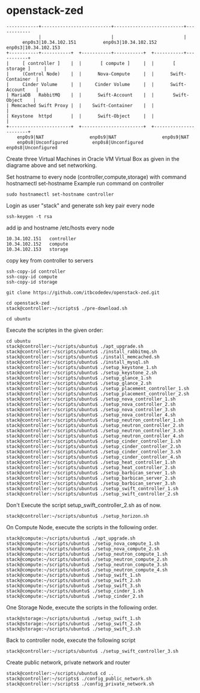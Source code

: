 # openstack-zed
```
------------+--------------------------+--------------------------+------------
            |                          |                          |
      enp0s3|10.34.102.151          enp0s3|10.34.102.152         enp0s3|10.34.102.153
+-----------+-----------+  +-----------+-----------+  +-----------+-----------+
|     [ controller ]    |  |       [ compute ]     |  |       [ storage ]     |
|     (Control Node)    |  |      Nova-Compute     |  |      Swift-Container  |
|     Cinder Volume     |  |     Cinder Volume     |  |      Swift-Account    |
| MariaDB   RabbitMQ    |  |      Swift-Account    |  |       Swift-Object    |
| Memcached Swift Proxy |  |    Swift-Container    |  |                       |
| Keystone  httpd       |  |      Swift-Object     |  |                       |
+-----------------------+  +-----------------------+  +-----------------------+
    enp0s9|NAT                 enp0s9|NAT                 enp0s9|NAT 
    enp0s8|Unconfigured         enp0s8|Unconfigured         enp0s8|Unconfigured

```

Create three Virtual Machines in Oracle VM Virtual Box as given in the diagrame above and set networking.

Set hostname to every node (controller,compute,storage) with command hostnamectl set-hostname
Example run command on controller
```
sudo hostnamectl set-hostname controller
```

Login as user "stack" and generate ssh key pair every node
```
ssh-keygen -t rsa
```

add ip and hostname /etc/hosts every node
```
10.34.102.151	controller
10.34.102.152	compute
10.34.102.153	storage
```

copy key from controller to servers
```
ssh-copy-id controller
ssh-copy-id compute
ssh-copy-id storage
```

```
git clone https://github.com/itbcodedev/openstack-zed.git
```

```
cd openstack-zed
stack@controller:~/scripts$ ./pre-download.sh
```

```
cd ubuntu
```

Execute the scriptes in the given order:
```
cd ubuntu
stack@controller:~/scripts/ubuntu$ ./apt_upgrade.sh
stack@controller:~/scripts/ubuntu$ ./install_rabbitmq.sh
stack@controller:~/scripts/ubuntu$ ./install_memcached.sh
stack@controller:~/scripts/ubuntu$ ./install_mysql.sh
stack@controller:~/scripts/ubuntu$ ./setup_keystone_1.sh
stack@controller:~/scripts/ubuntu$ ./setup_keystone_2.sh
stack@controller:~/scripts/ubuntu$ ./setup_glance_1.sh
stack@controller:~/scripts/ubuntu$ ./setup_glance_2.sh
stack@controller:~/scripts/ubuntu$ ./setup_placement_controller_1.sh
stack@controller:~/scripts/ubuntu$ ./setup_placement_controller_2.sh
stack@controller:~/scripts/ubuntu$ ./setup_nova_controller_1.sh
stack@controller:~/scripts/ubuntu$ ./setup_nova_controller_2.sh
stack@controller:~/scripts/ubuntu$ ./setup_nova_controller_3.sh
stack@controller:~/scripts/ubuntu$ ./setup_nova_controller_4.sh
stack@controller:~/scripts/ubuntu$ ./setup_neutron_controller_1.sh
stack@controller:~/scripts/ubuntu$ ./setup_neutron_controller_2.sh
stack@controller:~/scripts/ubuntu$ ./setup_neutron_controller_3.sh
stack@controller:~/scripts/ubuntu$ ./setup_neutron_controller_4.sh
stack@controller:~/scripts/ubuntu$ ./setup_cinder_controller_1.sh
stack@controller:~/scripts/ubuntu$ ./setup_cinder_controller_2.sh
stack@controller:~/scripts/ubuntu$ ./setup_cinder_controller_3.sh
stack@controller:~/scripts/ubuntu$ ./setup_cinder_controller_4.sh 
stack@controller:~/scripts/ubuntu$ ./setup_heat_controller_1.sh
stack@controller:~/scripts/ubuntu$ ./setup_heat_controller_2.sh
stack@controller:~/scripts/ubuntu$ ./setup_barbican_server_1.sh
stack@controller:~/scripts/ubuntu$ ./setup_barbican_server_2.sh
stack@controller:~/scripts/ubuntu$ ./setup_barbican_server_3.sh
stack@controller:~/scripts/ubuntu$ ./setup_swift_controller_1.sh
stack@controller:~/scripts/ubuntu$ ./setup_swift_controller_2.sh
```
Don't Execute the script setup_swift_controller_2.sh as of now.
```
stack@controller:~/scripts/ubuntu$ ./setup_horizon.sh
```
On Compute Node, execute the scripts in  the following order.
```
stack@compute:~/scripts/ubuntu$ ./apt_upgrade.sh
stack@compute:~/scripts/ubuntu$ ./setup_nova_compute_1.sh
stack@compute:~/scripts/ubuntu$ ./setup_nova_compute_2.sh
stack@compute:~/scripts/ubuntu$ ./setup_neutron_compute_1.sh
stack@compute:~/scripts/ubuntu$ ./setup_neutron_compute_2.sh
stack@compute:~/scripts/ubuntu$ ./setup_neutron_compute_3.sh
stack@compute:~/scripts/ubuntu$ ./setup_neutron_compute_4.sh
stack@compute:~/scripts/ubuntu$ ./setup_swift_1.sh
stack@compute:~/scripts/ubuntu$ ./setup_swift_2.sh
stack@compute:~/scripts/ubuntu$ ./setup_swift_3.sh
stack@compute:~/scripts/ubuntu$ ./setup_cinder_1.sh
stack@compute:~/scripts/ubuntu$ ./setup_cinder_2.sh
```
One Storage Node, execute the scripts in  the following order.
```
stack@storage:~/scripts/ubuntu$ ./setup_swift_1.sh
stack@storage:~/scripts/ubuntu$ ./setup_swift_2.sh
stack@storage:~/scripts/ubuntu$ ./setup_swift_3.sh
```
Back to controller node, execute the following script
```
stack@controller:~/scripts/ubuntu$ ./setup_swift_controller_3.sh
```
Create public network, private network and router
```
stack@controller:~/scripts/ubuntu$ cd ..
stack@controller:~/scripts$ ./config_public_network.sh
stack@controller:~/scripts$ ./config_private_network.sh
```


